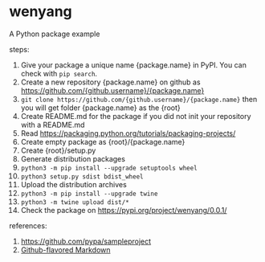 # wenyang
A Python package example

steps:
1. Give your package a unique name {package.name} in PyPI. You can check with `pip search`.
2. Create a new repository {package.name} on github as https://github.com/{github.username}/{package.name}
3. `git clone https://github.com/{github.username}/{package.name}` then you will get folder {package.name} as the {root}
3. Create README.md for the package if you did not init your repository with a README.md
4. Read https://packaging.python.org/tutorials/packaging-projects/
5. Create empty package as {root}/{package.name}
6. Create {root}/setup.py
7. Generate distribution packages
8. `python3 -m pip install --upgrade setuptools wheel`
9. `python3 setup.py sdist bdist_wheel`
10. Upload the distribution archives
11. `python3 -m pip install --upgrade twine`
12. `python3 -m twine upload dist/*`
13. Check the package on https://pypi.org/project/wenyang/0.0.1/

references:
1. https://github.com/pypa/sampleproject
2. [Github-flavored Markdown](https://guides.github.com/features/mastering-markdown/)
